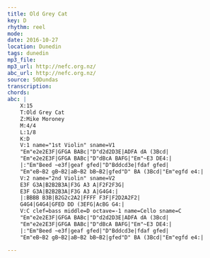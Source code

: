 ```yaml
---
title: Old Grey Cat
key: D
rhythm: reel 
mode:
date: 2016-10-27
location: Dunedin
tags: dunedin
mp3_file:
mp3_url: http://nefc.org.nz/
abc_url: http://nefc.org.nz/
source: 50Dundas
transcription:
chords: 
abc: |
    X:15
    T:Old Grey Cat
    Z:Mike Moroney
    M:4/4
    L:1/8
    K:D
    V:1 name="1st Violin" sname=V1
    "Em"e2e2E3F|GFGA BABc|"D"d2d2D3E|ADFA dA (3Bcd|
    "Em"e2e2E3F|GFGA BABc|"D"dBcA BAFG|"Em"~E3 DE4:|
    |:"Em"Beed ~e3f|geaf gfed|"D"Bddcd3e|fdaf gfed|
    "Em"eB~B2 gB~B2|aB~B2 bB~B2|gfed"D" BA (3Bcd|"Em"egfd e4:|
    V:2 name="2nd Violin" sname=V2
    E3F G3A|B2B2B3A|F3G A3 A|F2F2F3G|
    E3F G3A|B2B2B3A|F3G A3 A|G4G4:|
    |:BBBB B3B|B2G2c2A2|FFFF F3F|F2D2A2F2|
    G4G4|G4G4|GFED DD (3EFG|AcBG G4:|
    V:C clef=bass middle=D octave=-1 name=Cello sname=C
    "Em"e2e2E3F|GFGA BABc|"D"d2d2D3E|ADFA dA (3Bcd|
    "Em"e2e2E3F|GFGA BABc|"D"dBcA BAFG|"Em"~E3 DE4:|
    |:"Em"Beed ~e3f|geaf gfed|"D"Bddcd3e|fdaf gfed|
    "Em"eB~B2 gB~B2|aB~B2 bB~B2|gfed"D" BA (3Bcd|"Em"egfd e4:|

---
```

